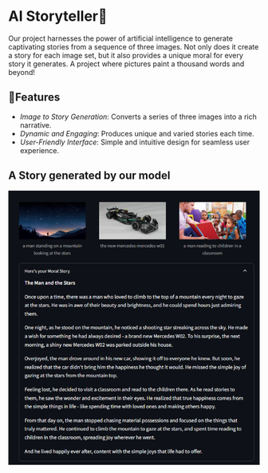 # AI Storyteller📖
Our project harnesses the power of artificial intelligence to generate captivating stories from a sequence of three images. Not only does it create a story for each image set, but it also provides a unique moral for every story it generates. A project where pictures paint a thousand words and beyond!

## 🚀Features
- *Image to Story Generation*: Converts a series of three images into a rich narrative.
- *Dynamic and Engaging*: Produces unique and varied stories each time.
- *User-Friendly Interface*: Simple and intuitive design for seamless user experience.

## A Story generated by our model
![Description of Image](https://github.com/lisa1612/AIStoryteller/blob/main/generatedstory.png?)
